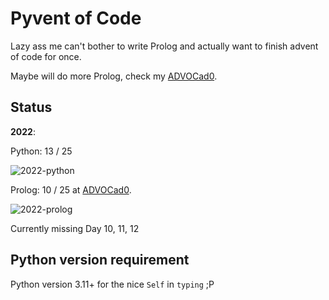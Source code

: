# Pyvent of Code

Lazy ass me can't bother to write Prolog and actually want to finish advent of
code for once.

Maybe will do more Prolog, check my [ADVOCad0](https://github.com/kittykg/ADVOCadO).

## Status

**2022**: 

Python: 13 / 25

![2022-python](https://progress-bar.dev/52/)

Prolog: 10 / 25 at [ADVOCad0](https://github.com/kittykg/ADVOCadO).

![2022-prolog](https://progress-bar.dev/40/)

Currently missing Day 10, 11, 12


## Python version requirement

Python version 3.11+ for the nice `Self` in `typing` ;P
